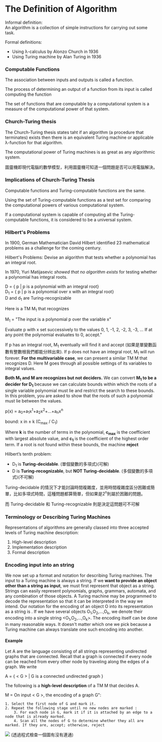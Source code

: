 # The Definition of Algorithm
Informal definition:<br> An algorithm is a collection of simple instructions for carrying out some task.

Formal definitions:<br>
+ Using λ-calculus by Alonzo Church in 1936
+ Using Turing machine by Alan Turing in 1936

### Computable Functions
The association between inputs and outputs is called a function.

The process of determining an output of a function from its input is called computing the function

The set of functions that are computable by a computational system is a measure of the computational power of that system.

### Church-Turing thesis
The Church-Turing thesis states taht if an algorithm (a procedure that terminates) exists then there is an equivalent Turing machine or applicable λ-function for that algorithm.

The computational power of Turing machines is as great as any algorithmic system.

圖靈機即現代電腦的數學模型，利用圖靈機可知道一個問題是否可以用電腦解決。

### Implications of Church-Turing Thesis
Computable functions and Turing-computable functions are the same.

Using the set of Turing-computable functions as a test set for comparing the computational powers of various computational system.

If a computational system is capable of computing all the Turing-computable functions, it is considered to be a universal system.

### Hilbert's Problems
In 1900, German Mathematician David Hilbert identified 23 mathematical problems as a challenge for the coming century.

Hilbert's Problems: Devise an algorithm that tests whether a polynomial has an integral root.

In 1970, Yuri Matijasevic *showed that no algorithm exists* for testing whether a polynomial has integral roots.

D = { p | p is a polynomial with an integral root}<br>
D<sub>1</sub> = { p | p is a polynomial over x with an integral root}<br>
D and d<sub>1</sub> are Turing-recognizable

Here is a TM M<sub>1</sub> that recognizes

M<sub>1</sub> = "The input is a polynomial p over the variable x"

Evaluate p with x set successively to the values 0, 1, -1, 2, -2, 3, -3, ... If at any point the polynomial evaluates to 0, accept."

If p has an integral root, M<sub>1</sub> eventually will find it and accept (如果是單變數函數有整數根我們都能分辨出來). If p does not have an integral root, M<sub>1</sub> will run forever. __For the multivariable case__, we can present a similar TM M that recognizes D. Here M goes through all possible settings of its variables to integral values.

__Both M<sub>1</sub> and M are recognizes but not deciders.__ We can convert __M<sub>1</sub> to be a decider for D<sub>1</sub>__ because we can calculate bounds within which the roots of a single variable polynomial must lie and restrict the search to these bounds. In this problem, you are asked to show that the roots of such a polynomial must lie between the values.

p(x) = a<sub>0</sub>+a<sub>1</sub>x<sup>1</sup>+a<sub>2</sub>x<sup>2</sup>+...+a<sub>n</sub>x<sup>n</sup>

bound: x in ± k (C<sub>max</sub> / C<sub>1</sub>)

Where __k__ is the number of terms in the polynomial, __c<sub>max</sub>__ is the coefficient with largest absolute value, and __c<sub>1</sub>__ is the coefficient of the highest order term. If
a root is not found within these bounds, the machine __reject__

Hilbert’s tenth problem:
+ D<sub>1</sub> is __Turing-decidable__. (單個變數的多項式)(可解)
+ D is __Turing-recognizable__, but __NOT Turing-decidable__. (多個變數的多項式)(不可解)

Turing-decidable 的情況下才能討論時間複雜度，並用時間複雜度區分困難或簡單，比如多項式時間，這種問題都算簡單，但如果是2<sup>n</sup>則屬於困難的問題。

而 Turing-decidable 和 Turing-recognizable 則是決定這問題可不可解

### Terminology or Describing Turing Machines
Representations of algorithms are generally classed into three accepted levels of Turing machine description:
1. High-level description
2. Implementation description
3. Formal description

### Encoding input into an string
We now set up a format and notation for describing Turing machines. The input to a Turing machine is always a string. If we __want to provide an object other than a string as input__, we must first represent that object as a string. Strings can easily represent polynomials, graphs, grammars, automata, and any combination of those objects. A Turing machine may be programmed to decode the representation so that it can be interpreted in the way we intend. Our notation for the encoding of an object O into its representation as a string is <O> . If we have several objects O<sub>1</sub>,O<sub>2</sub>,...,O<sub>k</sub>, we denote their encoding into a single string <O<sub>1</sub>,O<sub>2</sub>,...,O<sub>k</sub>>. The encoding itself can be done in many reasonable ways. It doesn't matter which one we pick because a Turing machine can always translate one such encoding into another.

#### Example
Let A are the language consisting of all strings representing undirected graphs that are connected. Recall that a graph is connected if every node can be reached from every other node by traveling along the edges of a graph. We write

A = { < G > | G is a connected undirected graph }

The following is a __high-level description__ of a TM M that decides A.

M = On input < G >, the encoding of a graph G":

    1. Select the first node of G and mark it.
    2. Repeat the following stage until no new nodes are marked :
        3. For each node in G, mark it if it is attached by an edge to a node that is already marked.
        4. Scan all the nodes of G to determine whether they all are marked. If they are, accept; otherwise, reject

![](https://imgur.com/51k0OHV.png)
(透過程式檢查一個圖有沒有連通)
